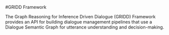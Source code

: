 #GRIDD Framework

The Graph Reasoning for Inference Driven Dialogue (GRIDD) Framework provides an API for building dialogue management pipelines that use a Dialogue Semantic Graph for utterance understanding and decision-making.



